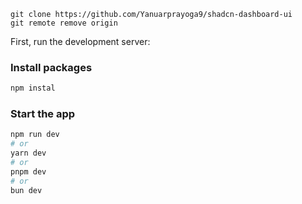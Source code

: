 
```shell
git clone https://github.com/Yanuarprayoga9/shadcn-dashboard-ui
git remote remove origin
```
First, run the development server:

### Install packages
```bash
npm instal
```
### Start the app

```bash
npm run dev
# or
yarn dev
# or
pnpm dev
# or
bun dev
```
